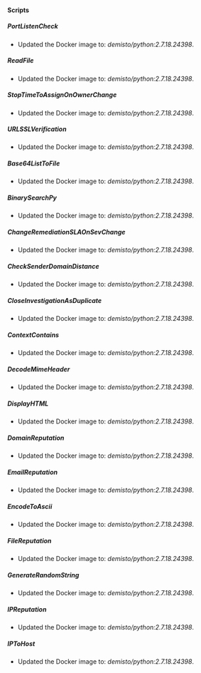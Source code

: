 
#### Scripts
##### PortListenCheck
- Updated the Docker image to: *demisto/python:2.7.18.24398*.
##### ReadFile
- Updated the Docker image to: *demisto/python:2.7.18.24398*.
##### StopTimeToAssignOnOwnerChange
- Updated the Docker image to: *demisto/python:2.7.18.24398*.
##### URLSSLVerification
- Updated the Docker image to: *demisto/python:2.7.18.24398*.
##### Base64ListToFile
- Updated the Docker image to: *demisto/python:2.7.18.24398*.
##### BinarySearchPy
- Updated the Docker image to: *demisto/python:2.7.18.24398*.
##### ChangeRemediationSLAOnSevChange
- Updated the Docker image to: *demisto/python:2.7.18.24398*.
##### CheckSenderDomainDistance
- Updated the Docker image to: *demisto/python:2.7.18.24398*.
##### CloseInvestigationAsDuplicate
- Updated the Docker image to: *demisto/python:2.7.18.24398*.
##### ContextContains
- Updated the Docker image to: *demisto/python:2.7.18.24398*.
##### DecodeMimeHeader
- Updated the Docker image to: *demisto/python:2.7.18.24398*.
##### DisplayHTML
- Updated the Docker image to: *demisto/python:2.7.18.24398*.
##### DomainReputation
- Updated the Docker image to: *demisto/python:2.7.18.24398*.
##### EmailReputation
- Updated the Docker image to: *demisto/python:2.7.18.24398*.
##### EncodeToAscii
- Updated the Docker image to: *demisto/python:2.7.18.24398*.
##### FileReputation
- Updated the Docker image to: *demisto/python:2.7.18.24398*.
##### GenerateRandomString
- Updated the Docker image to: *demisto/python:2.7.18.24398*.
##### IPReputation
- Updated the Docker image to: *demisto/python:2.7.18.24398*.
##### IPToHost
- Updated the Docker image to: *demisto/python:2.7.18.24398*.